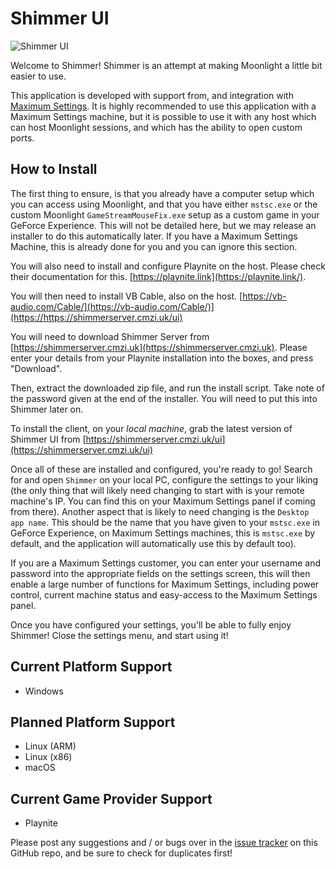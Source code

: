 # Shimmer UI

![Shimmer UI](https://db3pap001files.storage.live.com/y4mb1AO03ZCt3nKQrLglTGAdJZQMsdtuY4-vwN5vELUm_l4B5Of4_7dvRsvBMOtvtwzJsdMnWkUdDdKUYrPUmcLEpZtCDXRVv3eQfAed1FwBWUWFGQLhdZUwANDOwdb21AYllxFFf8N8GzQftN0uQjuO0VpTf3GrsxNDsyTWDPnN6jzIM06mFSqeydegEalyoqi?width=1024&height=560&cropmode=none)

Welcome to Shimmer!
Shimmer is an attempt at making Moonlight a little bit easier to use.

This application is developed with support from, and integration with [Maximum Settings](https://maximumsettings.com). It is highly recommended to use this application with a Maximum Settings machine, but it is possible to use it with any host which can host Moonlight sessions, and which has the ability to open custom ports.

## How to Install

The first thing to ensure, is that you already have a computer setup which you can access using Moonlight, and that you have either `mstsc.exe` or the custom Moonlight `GameStreamMouseFix.exe` setup as a custom game in your GeForce Experience. This will not be detailed here, but we may release an installer to do this automatically later. If you have a Maximum Settings Machine, this is already done for you and you can ignore this section.

You will also need to install and configure Playnite on the host. Please check their documentation for this. [https://playnite.link](https://playnite.link/).

You will then need to install VB Cable, also on the host. [https://vb-audio.com/Cable/](https://vb-audio.com/Cable/)](https://https://shimmerserver.cmzi.uk/ui)

You will need to download Shimmer Server from [https://shimmerserver.cmzi.uk](https://shimmerserver.cmzi.uk). Please enter your details from your Playnite installation into the boxes, and press "Download".

Then, extract the downloaded zip file, and run the install script. Take note of the password given at the end of the installer. You will need to put this into Shimmer later on.

To install the client, on your *local machine*, grab the latest version of Shimmer UI from [https://shimmerserver.cmzi.uk/ui](https://shimmerserver.cmzi.uk/ui)

Once all of these are installed and configured, you're ready to go! Search for and open `Shimmer` on your local PC, configure the settings to your liking (the only thing that will likely need changing to start with is your remote machine's IP. You can find this on your Maximum Settings panel if coming from there). Another aspect that is likely to need changing is the `Desktop app name`. This should be the name that you have given to your `mstsc.exe` in GeForce Experience, on Maximum Settings machines, this is `mstsc.exe` by default, and the application will automatically use this by default too).

If you are a Maximum Settings customer, you can enter your username and password into the appropriate fields on the settings screen, this will then enable a large number of functions for Maximum Settings, including power control, current machine status and easy-access to the Maximum Settings panel.

Once you have configured your settings, you'll be able to fully enjoy Shimmer! Close the settings menu, and start using it!

## Current Platform Support

- Windows

## Planned Platform Support

- Linux (ARM)
- Linux (x86)
- macOS

## Current Game Provider Support

- Playnite

Please post any suggestions and / or bugs over in the [issue tracker](https://github.com/CameronRedmore/ShimmerUI/issues) on this GitHub repo, and be sure to check for duplicates first!
